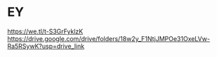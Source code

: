 # EY

https://we.tl/t-S3GrFyklzK
https://drive.google.com/drive/folders/18w2y_F1NtjJMPOe31OxeLVw-Ra5RSywK?usp=drive_link
